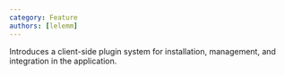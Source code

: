 ```yaml
---
category: Feature
authors: [lelemm]
---
```

 
Introduces a client-side plugin system for installation, management, and integration in the application.
